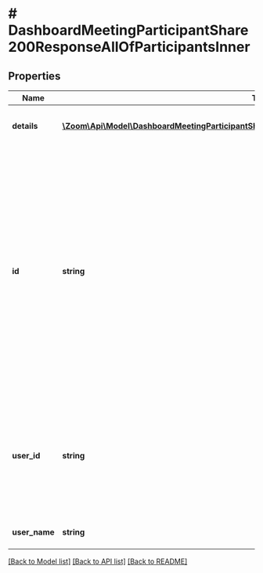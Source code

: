# # DashboardMeetingParticipantShare200ResponseAllOfParticipantsInner

## Properties

Name | Type | Description | Notes
------------ | ------------- | ------------- | -------------
**details** | [**\Zoom\Api\Model\DashboardMeetingParticipantShare200ResponseAllOfParticipantsInnerDetailsInner[]**](DashboardMeetingParticipantShare200ResponseAllOfParticipantsInnerDetailsInner.md) | Array of sharing and recording details. | [optional]
**id** | **string** | Universally unique identifier of the Participant. It is the same as the User ID of the participant if the participant joins the meeting by logging into Zoom. If the participant joins the meeting without logging in, the value of this field will be blank. | [optional]
**user_id** | **string** | Participant ID. This is a unique ID assigned to the participant joining a meeting and is valid for that meeting only. | [optional]
**user_name** | **string** | Participant display name. | [optional]

[[Back to Model list]](../../README.md#models) [[Back to API list]](../../README.md#endpoints) [[Back to README]](../../README.md)
